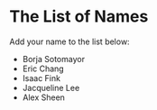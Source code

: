 The List of Names
=================

Add your name to the list below:

* Borja Sotomayor
* Eric Chang 
* Isaac Fink
* Jacqueline Lee
* Alex Sheen
